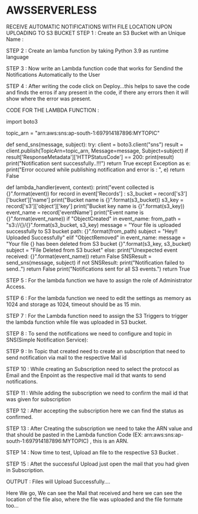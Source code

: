 # AWSSERVERLESS

RECEIVE AUTOMATIC NOTIFICATIONS WITH FILE LOCATION UPON UPLOADING TO S3 BUCKET
STEP 1 :
Create an S3 Bucket with an Unique Name :

 STEP 2 :
Create an lamba function by taking  Python 3.9 as  runtime language 

STEP 3 :
Now write an Lambda function code that works for Sendind the Notifications Automatically to the User

STEP 4 :
After writing the code click on Deploy…this helps to save the code and finds the erros if any present in the code, if there any errors then it will show where the error was present.
 

CODE FOR THE LAMBDA FUNCTION :

import boto3

topic_arn = "arn:aws:sns:ap-south-1:697914187896:MYTOPIC"

def send_sns(message, subject):
    try:
        client = boto3.client("sns")
        result = client.publish(TopicArn=topic_arn, Message=message, Subject=subject)
        if result['ResponseMetadata']['HTTPStatusCode'] == 200:
            print(result)
            print("Notification sent successfully..!!!")
            return True
    except Exception as e:
        print("Error occured while publishing notification and error is : ", e)
        return False

def lambda_handler(event, context):
    print("event collected is {}".format(event))
    for record in event['Records'] :
        s3_bucket = record['s3']['bucket']['name']
        print("Bucket name is {}".format(s3_bucket))
        s3_key = record['s3']['object']['key']
        print("Bucket key name is {}".format(s3_key))
        event_name = record['eventName']
        print("Event name is {}".format(event_name))
        if "ObjectCreated" in event_name:
            from_path = "s3://{}/{}".format(s3_bucket, s3_key)
            message = "Your file is uploaded successfully to S3 bucket path: {}".format(from_path)
            subject = "Hey!! Uploaded Successfully"
        elif "ObjectRemoved" in event_name:
            message = "Your file {} has been deleted from S3 bucket {}".format(s3_key, s3_bucket)
            subject = "File Deleted from S3 bucket"
        else:
            print("Unexpected event received: {}".format(event_name))
            return False
        SNSResult = send_sns(message, subject)
        if not SNSResult:
            print("Notification failed to send..")
            return False
    print("Notifications sent for all S3 events.")
    return True



STEP 5 :
For the lambda function we have to assign the role of Administrator Access.
 
STEP 6 :
For the lambda function we need to edit the settings as memory as 1024 and storage as 1024, timeout should be as 15 min.

 STEP 7 :
For the Lambda function need to assign the S3 Triggers to trigger the lambda function while file was uploaded in S3 bucket.

STEP 8 :
To send the notifications we need to configure and topic in SNS(Simple Notification Service):

STEP 9 :
In Topic that created need to create an subscription that need to send notification via mail to the respective Mail id  

STEP 10 :
While creating an Subscription need to select the protocol as Email and the Enpoint as the respective mail id that wants to send notifications.

STEP 11 :
While adding the subscription we need to confirm the mail id that was given for subscription 

STEP 12 :
After accepting the subscription here we can find the status as confirmed.

STEP 13 :
After Creating the subscription we need to take the ARN value and that should be pasted in the Lambda function Code (EX: arn:aws:sns:ap-south-1:697914187896:MYTOPIC) , this is an ARN.

STEP 14 :
Now time to test, Upload an file to the respective S3 Bucket .

STEP 15 :
Aftet the successful Upload just open the mail that you had given in Subscription.

OUTPUT :
Files will Upload Successfully….
 
Here We go, We can see the Mail that received and here we can see the location of the file also, where the file was uploaded and the file formate too…

 
